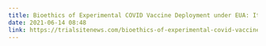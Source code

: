 ```yaml
---
title: Bioethics of Experimental COVID Vaccine Deployment under EUA: It’s time we stop and look at what’s going down.
date: 2021-06-14 08:48
link: https://trialsitenews.com/bioethics-of-experimental-covid-vaccine-deployment-under-eua-its-time-we-stop-and-look-at-whats-going-down/
---
```

